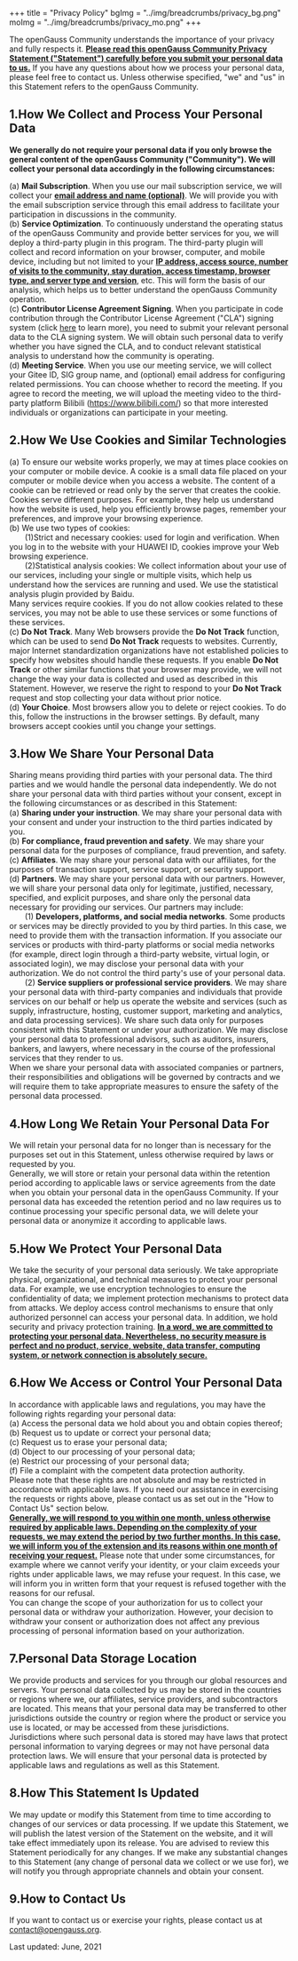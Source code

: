 +++
title = "Privacy Policy"
bgImg = "../img/breadcrumbs/privacy_bg.png"
moImg = "../img/breadcrumbs/privacy_mo.png"
+++

The openGauss Community understands the importance of your privacy and fully respects it. <u>**Please read this openGauss Community Privacy Statement ("Statement") carefully before you submit your personal data to us.**</u> If you have any questions about how we process your personal data, please feel free to contact us. Unless otherwise specified, "we" and "us" in this Statement refers to the openGauss Community.

## 1.How We Collect and Process Your Personal Data

**We generally do not require your personal data if you only browse the general content of the openGauss Community ("Community"). We will collect your personal data accordingly in the following circumstances:**

(a) **Mail Subscription**. When you use our mail subscription service, we will collect your <u>**email address and name (optional)**</u>. We will provide you with the email subscription service through this email address to facilitate your participation in discussions in the community.<br>
(b) **Service Optimization**. To continuously understand the operating status of the openGauss Community and provide better services for you, we will deploy a third-party plugin in this program. The third-party plugin will collect and record information on your browser, computer, and mobile device, including but not limited to your <u>**IP address, access source, number of visits to the community, stay duration, access timestamp, browser type, and server type and version**</u>, etc. This will form the basis of our analysis, which helps us to better understand the openGauss Community operation.<br>
(c) **Contributor License Agreement Signing**. When you participate in code contribution through the Contributor License Agreement ("CLA") signing system (click [<u>here</u>](https://clasign.osinfra.cn/sign/Z2l0ZWUlMkZvcGVuZ2F1c3M=) to learn more), you need to submit your relevant personal data to the CLA signing system. We will obtain such personal data to verify whether you have signed the CLA, and to conduct relevant statistical analysis to understand how the community is operating.<br>
(d) **Meeting Service**. When you use our meeting service, we will collect your Gitee ID, SIG group name, and (optional) email address for configuring related permissions. You can choose whether to record the meeting. If you agree to record the meeting, we will upload the meeting video to the third-party platform Bilibili (https://www.bilibili.com/) so that more interested individuals or organizations can participate in your meeting.
## 2.How We Use Cookies and Similar Technologies

(a) To ensure our website works properly, we may at times place cookies on your computer or mobile device. A cookie is a small data file placed on your computer or mobile device when you access a website. The content of a cookie can be retrieved or read only by the server that creates the cookie. Cookies serve different purposes. For example, they help us understand how the website is used, help you efficiently browse pages, remember your preferences, and improve your browsing experience.<br>
(b) We use two types of cookies:<br>
&emsp;&emsp;(1)Strict and necessary cookies: used for login and verification. When you log in to the website with your HUAWEI ID, cookies improve your Web browsing experience.<br>
&emsp;&emsp;(2)Statistical analysis cookies: We collect information about your use of our services, including your single or multiple visits, which help us understand how the services are running and used. We use the statistical analysis plugin provided by Baidu.<br>
Many services require cookies. If you do not allow cookies related to these services, you may not be able to use these services or some functions of these services.<br>
(c) **Do Not Track**. Many Web browsers provide the **Do Not Track** function, which can be used to send **Do Not Track** requests to websites. Currently, major Internet standardization organizations have not established policies to specify how websites should handle these requests. If you enable **Do Not Track** or other similar functions that your browser may provide, we will not change the way your data is collected and used as described in this Statement. However, we reserve the right to respond to your **Do Not Track** request and stop collecting your data without prior notice.<br>
(d) **Your Choice**. Most browsers allow you to delete or reject cookies. To do this, follow the instructions in the browser settings. By default, many browsers accept cookies until you change your settings.

## 3.How We Share Your Personal Data

Sharing means providing third parties with your personal data. The third parties and we would handle the personal data independently. We do not share your personal data with third parties without your consent, except in the following circumstances or as described in this Statement:<br>
(a) **Sharing under your instruction**. We may share your personal data with your consent and under your instruction to the third parties indicated by you.<br>
(b) **For compliance, fraud prevention and safety**. We may share your personal data for the purposes of compliance, fraud prevention, and safety.<br>
(c) **Affiliates**. We may share your personal data with our affiliates, for the purposes of transaction support, service support, or security support.<br>
(d) **Partners**. We may share your personal data with our partners. However, we will share your personal data only for legitimate, justified, necessary, specified, and explicit purposes, and share only the personal data necessary for providing our services. Our partners may include:<br>
&emsp;&emsp;(1) **Developers, platforms, and social media networks**. Some products or services may be directly provided to you by third parties. In this case, we need to provide them with the transaction information. If you associate our services or products with third-party platforms or social media networks (for example, direct login through a third-party website, virtual login, or associated login), we may disclose your personal data with your authorization. We do not control the third party's use of your personal data.<br>
&emsp;&emsp;(2) **Service suppliers or professional service providers**. We may share your personal data with third-party companies and individuals that provide services on our behalf or help us operate the website and services (such as supply, infrastructure, hosting, customer support, marketing and analytics, and data processing services). We share such data only for purposes consistent with this Statement or under your authorization. We may disclose your personal data to professional advisors, such as auditors, insurers, bankers, and lawyers, where necessary in the course of the professional services that they render to us.<br>
When we share your personal data with associated companies or partners, their responsibilities and obligations will be governed by contracts and we will require them to take appropriate measures to ensure the safety of the personal data processed.

## 4.How Long We Retain Your Personal Data For
We will retain your personal data for no longer than is necessary for the purposes set out in this Statement, unless otherwise required by laws or requested by you.<br>
Generally, we will store or retain your personal data within the retention period according to applicable laws or service agreements from the date when you obtain your personal data in the openGauss Community. If your personal data has exceeded the retention period and no law requires us to continue processing your specific personal data, we will delete your personal data or anonymize it according to applicable laws.

## 5.How We Protect Your Personal Data
We take the security of your personal data seriously. We take appropriate physical, organizational, and technical measures to protect your personal data. For example, we use encryption technologies to ensure the confidentiality of data; we implement protection mechanisms to protect data from attacks. We deploy access control mechanisms to ensure that only authorized personnel can access your personal data. In addition, we hold security and privacy protection training. <u>**In a word, we are committed to protecting your personal data. Nevertheless, no security measure is perfect and no product, service, website, data transfer, computing system, or network connection is absolutely secure.**</u>

## 6.How We Access or Control Your Personal Data
In accordance with applicable laws and regulations, you may have the following rights regarding your personal data:<br>
(a) Access the personal data we hold about you and obtain copies thereof;<br>
(b) Request us to update or correct your personal data;<br>
(c) Request us to erase your personal data;<br>
(d) Object to our processing of your personal data;<br>
(e) Restrict our processing of your personal data;<br>
(f) File a complaint with the competent data protection authority.<br>
Please note that these rights are not absolute and may be restricted in accordance with applicable laws. If you need our assistance in exercising the requests or rights above, please contact us as set out in the "How to Contact Us" section below.<br>
<u>**Generally, we will respond to you within one month, unless otherwise required by applicable laws. Depending on the complexity of your requests, we may extend the period by two further months. In this case, we will inform you of the extension and its reasons within one month of receiving your request.**</u> Please note that under some circumstances, for example where we cannot verify your identity, or your claim exceeds your rights under applicable laws, we may refuse your request. In this case, we will inform you in written form that your request is refused together with the reasons for our refusal.<br>
You can change the scope of your authorization for us to collect your personal data or withdraw your authorization. However, your decision to withdraw your consent or authorization does not affect any previous processing of personal information based on your authorization.

## 7.Personal Data Storage Location
We provide products and services for you through our global resources and servers. Your personal data collected by us may be stored in the countries or regions where we, our affiliates, service providers, and subcontractors are located. This means that your personal data may be transferred to other jurisdictions outside the country or region where the product or service you use is located, or may be accessed from these jurisdictions.<br>
Jurisdictions where such personal data is stored may have laws that protect personal information to varying degrees or may not have personal data protection laws. We will ensure that your personal data is protected by applicable laws and regulations as well as this Statement.

## 8.How This Statement Is Updated

We may update or modify this Statement from time to time according to changes of our services or data processing. If we update this Statement, we will publish the latest version of the Statement on the website, and it will take effect immediately upon its release. You are advised to review this Statement periodically for any changes. If we make any substantial changes to this Statement (any change of personal data we collect or we use for), we will notify you through appropriate channels and obtain your consent.

## 9.How to Contact Us
If you want to contact us or exercise your rights, please contact us at <contact@opengauss.org>.


Last updated: June, 2021
